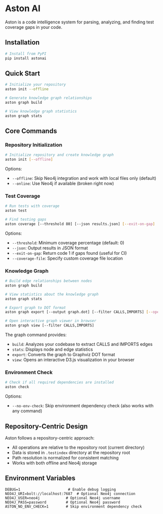 # Aston AI

Aston is a code intelligence system for parsing, analyzing, and finding test coverage gaps in your code.

## Installation

```bash
# Install from PyPI
pip install astonai
```

## Quick Start

```bash
# Initialize your repository
aston init --offline

# Generate knowledge graph relationships
aston graph build

# View knowledge graph statistics
aston graph stats
```

## Core Commands

### Repository Initialization

```bash
# Initialize repository and create knowledge graph
aston init [--offline]
```

Options:
- `--offline`: Skip Neo4j integration and work with local files only (default)
- `--online`: Use Neo4j if available (broken right now)

### Test Coverage

```bash
# Run tests with coverage
aston test

# Find testing gaps
aston coverage [--threshold 80] [--json results.json] [--exit-on-gap]
```

Options:
- `--threshold`: Minimum coverage percentage (default: 0)
- `--json`: Output results in JSON format
- `--exit-on-gap`: Return code 1 if gaps found (useful for CI)
- `--coverage-file`: Specify custom coverage file location

### Knowledge Graph

```bash
# Build edge relationships between nodes
aston graph build

# View statistics about the knowledge graph
aston graph stats

# Export graph to DOT format
aston graph export [--output graph.dot] [--filter CALLS,IMPORTS] [--open]

# Open interactive graph viewer in browser
aston graph view [--filter CALLS,IMPORTS]
```

The graph command provides:
- `build`: Analyzes your codebase to extract CALLS and IMPORTS edges
- `stats`: Displays node and edge statistics
- `export`: Converts the graph to Graphviz DOT format
- `view`: Opens an interactive D3.js visualization in your browser

### Environment Check

```bash
# Check if all required dependencies are installed
aston check
```

Options:
- `--no-env-check`: Skip environment dependency check (also works with any command)

## Repository-Centric Design

Aston follows a repository-centric approach:
- All operations are relative to the repository root (current directory)
- Data is stored in `.testindex` directory at the repository root
- Path resolution is normalized for consistent matching
- Works with both offline and Neo4j storage

## Environment Variables

```
DEBUG=1                      # Enable debug logging
NEO4J_URI=bolt://localhost:7687  # Optional Neo4j connection
NEO4J_USER=neo4j            # Optional Neo4j username
NEO4J_PASS=password         # Optional Neo4j password
ASTON_NO_ENV_CHECK=1        # Skip environment dependency check
```

